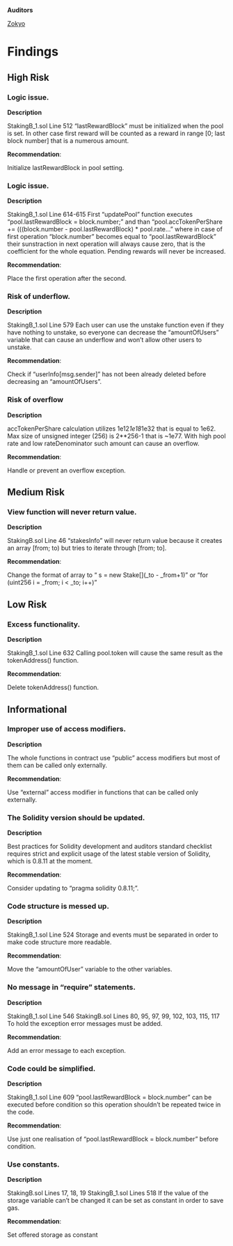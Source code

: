 **Auditors**

[Zokyo](https://x.com/zokyo_io)

# Findings

## High Risk

### Logic issue.

**Description**

StakingB_1.sol Line 512
“lastRewardBlock” must be initialized when the pool is set. In other case first reward will be
counted as a reward in range [0; last block number] that is a numerous amount.

**Recommendation**:

Initialize lastRewardBlock in pool setting.

### Logic issue.

**Description**

StakingB_1.sol Line 614-615
First “updatePool” function executes “pool.lastRewardBlock = block.number;” and than
“pool.accTokenPerShare += (((block.number - pool.lastRewardBlock) * pool.rate...” where in
case of first operation “block.number” becomes equal to “pool.lastRewardBlock” their
sunstraction in next operation will always cause zero, that is the coefficient for the whole
equation. Pending rewards will never be increased.

**Recommendation**:

Place the first operation after the second.

### Risk of underflow.

**Description**

StakingB_1.sol Line 579
Each user can use the unstake function even if they have nothing to unstake, so everyone can
decrease the “amountOfUsers” variable that can cause an underflow and won’t allow other
users to unstake.

**Recommendation**:

Check if “userInfo[msg.sender]” has not been already deleted before decreasing an
“amountOfUsers”.

### Risk of overflow

**Description**

accTokenPerShare calculation utilizes 1e12*1e18*1e32 that is equal to 1e62. Max size of
unsigned integer (256) is 2**256-1 that is ~1e77. With high pool rate and low
rateDenominator such amount can cause an overflow.

**Recommendation**:

Handle or prevent an overflow exception.

## Medium Risk

### View function will never return value.

**Description**

StakingB.sol Line 46
“stakesInfo” will never return value because it creates an array [from; to) but tries to iterate
through [from; to].

**Recommendation**:

Change the format of array to
“ s = new Stake[](_to - _from+1)” or
“for (uint256 i = _from; i < _to; i++)”

## Low Risk

### Excess functionality.

**Description**

StakingB_1.sol Line 632
Calling pool.token will cause the same result as the tokenAddress() function.

**Recommendation**:

Delete tokenAddress() function.

## Informational

### Improper use of access modifiers.

**Description**

The whole functions in contract use “public” access modifiers but most of them can be called
only externally.

**Recommendation**:

Use “external” access modifier in functions that can be called only externally.

### The Solidity version should be updated.

**Description**

Best practices for Solidity development and auditors standard checklist requires strict and
explicit usage of the latest stable version of Solidity, which is 0.8.11 at the moment.

**Recommendation**:

Consider updating to “pragma solidity 0.8.11;”.

### Code structure is messed up.

**Description**

StakingB_1.sol Line 524
Storage and events must be separated in order to make code structure more readable.

**Recommendation**:

Move the “amountOfUser” variable to the other variables.

### No message in “require” statements.

**Description**

StakingB_1.sol Line 546
StakingB.sol Lines 80, 95, 97, 99, 102, 103, 115, 117
To hold the exception error messages must be added.

**Recommendation**:

Add an error message to each exception.

### Code could be simplified.

**Description**

StakingB_1.sol Line 609
“pool.lastRewardBlock = block.number” can be executed before condition so this operation
shouldn’t be repeated twice in the code.

**Recommendation**:

Use just one realisation of “pool.lastRewardBlock = block.number” before condition.

### Use constants.

**Description**


StakingB.sol Lines 17, 18, 19
StakingB_1.sol Lines 518
If the value of the storage variable can’t be changed it can be set as constant in order to save
gas.

**Recommendation**:

Set offered storage as constant
